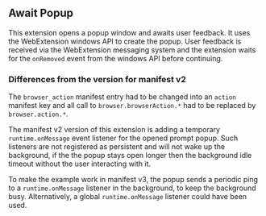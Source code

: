 ## Await Popup

This extension opens a popup window and awaits user feedback. It uses the WebExtension windows API to create the popup. User feedback is received via the WebExtension messaging system and the extension waits for the `onRemoved` event from the windows API before continuing.

### Differences from the version for manifest v2

The `browser_action` manifest entry had to be changed into an `action` manifest key and all call to
`browser.browserAction.*` had to be replaced by `browser.action.*`.

 The manifest v2 version of this extension is adding a temporary `runtime.onMessage`
 event listener for the opened prompt popup. Such listeners are not registered
 as persistent and will not wake up the background, if the the popup stays open
 longer then the background idle timeout without the user interacting with it.
 
 To make the example work in manifest v3, the popup sends a periodic ping to a
 `runtime.onMessage` listener in the background, to keep the background busy.
 Alternatively, a global `runtime.onMessage` listener could have been used.
